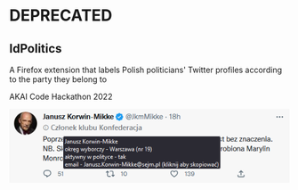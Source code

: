 <h1>DEPRECATED</h1>

## IdPolitics
A Firefox extension that labels Polish politicians' Twitter profiles according to the party they belong to

AKAI Code Hackathon 2022

![Example screenshot](./doc/2.png)
